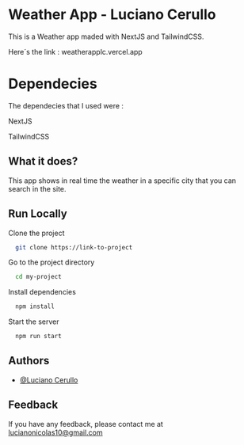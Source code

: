 
# Weather App - Luciano Cerullo

This is a Weather app maded with NextJS and TailwindCSS.

Here´s the link : weatherapplc.vercel.app

# Dependecies

The dependecies that I used were : 

NextJS

TailwindCSS



## What it does?

This app shows in real time the weather in a specific city that you can search in the site.

## Run Locally

Clone the project

```bash
  git clone https://link-to-project
```

Go to the project directory

```bash
  cd my-project
```

Install dependencies

```bash
  npm install
```

Start the server

```bash
  npm run start
```


## Authors

- [@Luciano Cerullo](https://www.linkedin.com/in/lucianocerullo77/)


## Feedback

If you have any feedback, please contact me at lucianonicolas10@gmail.com

